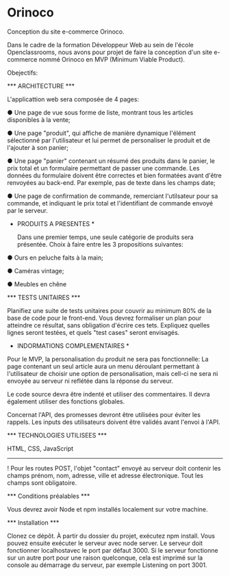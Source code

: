 # Orinoco


Conception du site e-commerce Orinoco.

Dans le cadre de la formation Développeur Web au sein de l'école Openclassrooms, nous avons 
pour projet de faire la conception d'un site e-commerce nommé Orinoco en MVP (Minimum Viable Product).

Obejectifs:

*** ARCHITECTURE ***

L'applicattion web sera composée de 4 pages:

● Une page de vue sous forme de liste, montrant  tous les articles disponibles à la vente;

● Une page "produit", qui affiche de manière dynamique l'élément sélectionné par l'utilisateur 
  et lui permet de personaliser le produit et de l'ajouter à son panier;

● Une page "panier" contenant un résumé des produits dans le panier, le prix total et 
  un formulaire permettant de passer une commande.
  Les données du formulaire doivent être correctes et bien formatées avant d'être 
  renvoyées au back-end.
  Par exemple, pas de texte dans les champs date;

● Une page de confirmation de commande, remerciant l'utilsateur pour sa commande, et 
  indiquant le prix total et l'identifiant de commande envoyé par le serveur.

* PRODUITS A PRESENTES *

    Dans une premier temps, une seule catégorie de produits sera présentée.
Choix à faire entre les 3 propositions suivantes:

● Ours en peluche faits à la main;

● Caméras vintage;

● Meubles en chêne

*** TESTS UNITAIRES ***

Planifiez une suite de tests unitaires pour couvrir au minimum 80% de la base
de code pour le front-end.
Vous devrez formaliser un plan pour atteindre ce résultat, sans obligation d'écrire ces tets.
Expliquez quelles lignes seront testées, et quels "test cases" seront envisagés.

* INDORMATIONS COMPLEMENTAIRES *

Pour le MVP, la personalisation du produit ne sera pas fonctionnelle: La page contenant
un seul article aura un menu déroulant permettant à l'utilisateur de choisir une option
de personalisation, mais cell-ci ne sera ni envoyée au serveur ni reflétée dans la réponse du serveur.

Le code source devra être indenté et utiliser des commentaires.
Il devra également utiliser des fonctions globales.

Concernat l'API, des promesses devront être utilisées pour éviter les rappels.
Les inputs des utilisateurs doivent être validés avant l'envoi à l'API.

*** TECHNOLOGIES UTILISEES ***

HTML, CSS, JavaScript

***************************

! Pour les routes POST, l'objet "contact" envoyé au serveur doit contenir 
  les champs prénom, nom, adresse, ville et adresse électronique.
  Tout les champs sont obligatoire.


*** Conditions préalables ***

Vous devrez avoir Node et npm installés localement sur votre machine.

*** Installation ***

Clonez ce dépôt. 
À partir du dossier du projet, exécutez npm install. 
Vous pouvez ensuite exécuter le serveur avec node server. 
Le serveur doit fonctionner localhostavec le port par défaut 3000. 
Si le serveur fonctionne sur un autre port pour une raison quelconque, 
cela est imprimé sur la console au démarrage du serveur, par exemple Listening on port 3001.